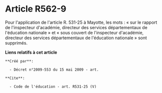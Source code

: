 # Article R562-9

Pour l'application de l'article R. 531-25 à Mayotte, les mots : « sur le rapport de l'inspecteur d'académie, directeur des
services départementaux de l'éducation nationale » et « sous couvert de l'inspecteur d'académie, directeur des services
départementaux de l'éducation nationale » sont supprimés.

**Liens relatifs à cet article**

	**Créé par**:

	  - Décret n°2009-553 du 15 mai 2009 - art.

	**Cite**:

	  - Code de l'éducation - art. R531-25 (V)
